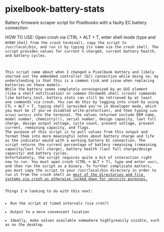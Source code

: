 # pixelbook-battery-stats
Battery firmware scraper script for Pixelbooks with a faulty EC battery connection

HOW TO USE:
Open crosh via CTRL + ALT + T, enter shell mode (type and enter <code>shell</shell> from the crosh terminal), copy the script to /usr/local/bin, and run it by typing its name via the crosh shell. The script provides values for current % charged, current battery health, and battery cycles.

<p>This script came about when I changed a Pixelbook battery and likely shorted out the embedded controller (EC) connection while doing so; my understanding is that this is a common risk and issue when replacing batteries on these models.
While the battery seems completely unrecognized by an GUI element (like a shelf notification) or common ChromeOS shell (crosh) commands like battery_test, battery stats can still be retrieved by at least one commands via crosh. You can do this by logging into crosh by using CTL + ALT + T, typing shell (provided you're in developer mode, which you must be if you've disabled write-protection), and then typing <code>sudo ectool battery</code> into the terminal. The values returned include OEM name, model number, chemistry(!), serial number, design capacity, last full charge, design output voltage, cycle count, present voltage, present current, remaining capacity, and flags.
The purpose of this script is to pull values from this output and format them into more meaningful notes about battery charge and life as the indicator would with a working battery EC connection. The script returns the current percentage of battery remaining (remaining capacity/last full charge), battery health (last full charge/design capacity) and battery cycles.
Unfortunately, the script requires quite a bit of interaction right now to run. You must open crosh (CTRL + ALT + T), type and enter <code>shell</code>, and then run the script as a binary. To further complicate matters, you must copy the script to your /usr/local/bin directory in order to run it from the crosh shell as <a href=https://chromium.googlesource.com/chromiumos/docs/+/master/security/noexec_shell_scripts.md>most of the directories and file systems via crosh as otherwise locked down for security purposes.</a></p>
Things I'm looking to do with this next:
<p></p>
<li>Run the script at timed intervals (via cron?)</li>
<li>Output to a more convenient location</li>
<li>Ideally, make values available somewhere highly/easily visible, such as on the desktop</li>
